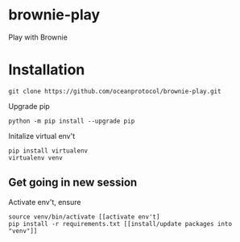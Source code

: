 # brownie-play
Play with Brownie

# Installation

```console
git clone https://github.com/oceanprotocol/brownie-play.git
```

Upgrade pip
```console
python -m pip install --upgrade pip
```

Initalize virtual env't
```console
pip install virtualenv
virtualenv venv 
```

## Get going in new session

Activate env't, ensure 
```console
source venv/bin/activate [[activate env't]
pip install -r requirements.txt [[install/update packages into "venv"]]
```
